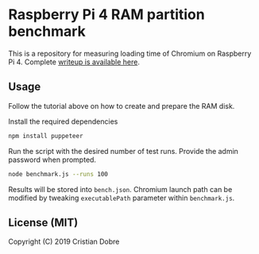 # Raspberry Pi 4 RAM partition benchmark

This is a repository for measuring loading time of Chromium on Raspberry Pi 4. Complete [writeup is available here](https://hbfsrobotics.com/blog/accelerating-raspberry-pi-4-applications-ram-drive).

## Usage

Follow the tutorial above on how to create and prepare the RAM disk. 

Install the required dependencies
```sh
npm install puppeteer
```

Run the script with the desired number of test runs. Provide the admin password when prompted.
```sh
node benchmark.js --runs 100
```

Results will be stored into `bench.json`. Chromium launch path can be modified by tweaking `executablePath` parameter within `benchmark.js`.

## License (MIT)
Copyright (C) 2019 Cristian Dobre
